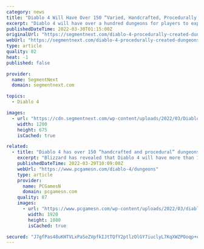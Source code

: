 ```yaml
---
category: news
title: "Diablo 4 Will Have Over 150 “Varied, Handcrafted, Procedurally Created” Dungeons"
excerpt: "Diablo 4 will have over a hundred dungeons for players to explore, loot, and survive; all uniquely designed around the \"return to darkness\" pillar. In a ..."
publishedDateTime: 2022-03-30T01:15:00Z
originalUrl: "https://segmentnext.com/diablo-4-procedurally-created-dungeons/"
webUrl: "https://segmentnext.com/diablo-4-procedurally-created-dungeons/"
type: article
quality: 82
heat: -1
published: false

provider:
  name: SegmentNext
  domain: segmentnext.com

topics:
  - Diablo 4

images:
  - url: "https://cdn.segmentnext.com/wp-content/uploads/2022/03/Diablo-4-Caves.jpg"
    width: 1200
    height: 675
    isCached: true

related:
  - title: "Diablo 4 has over 150 “handcrafted and procedural” dungeons"
    excerpt: "Blizzard has revealed that Diablo 4 will have more than 150 \"handcrafted and yet procedurally generated\" dungeons in a new quarterly update ..."
    publishedDateTime: 2022-03-29T10:09:00Z
    webUrl: "https://www.pcgamesn.com/diablo-4/dungeons"
    type: article
    provider:
      name: PCGamesN
      domain: pcgamesn.com
    quality: 87
    images:
      - url: "https://www.pcgamesn.com/wp-content/uploads/2022/03/diablo-4-dungeons.jpg"
        width: 1920
        height: 1080
        isCached: true

secured: "J7gfPas48uKHTVLxPaSeZVpfkIJtTQfY2ptlzOlGY7iuclyL7KqXWZPOoqp+efvEz2ocQdt2sXixKejHRI2Dl3ay2fbMFAqiuauLekT5OaKGYxnhT2z4XpUD2kP/thXZXUe/Sbz8tkxmcqXVlMkAl8+X/AeXHLSaq/KgUXLaGF+5eeLGbbcIzklJkmdFhQlqSv4oOJnSds6YC3p2PRObdUrG+BzwqEPvx/J4N86wuj754UZUi6y60jcsZzyR5FtoX8CL6F9SHPUq5Q+dkvHfDOo00HuCKvn+jKzVOI5LkqFbAxp7Eo5KnWLYfonWEM/MJI3aZAHwytSVKng9ABPM16XY3K3Nbb/WgRXBuDd3Bc0=;p9FTS9+IHlXApmLts2RNIw=="
---
```


